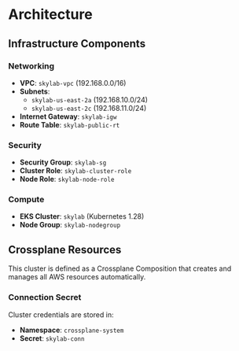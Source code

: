 # Architecture

## Infrastructure Components

### Networking
- **VPC**: `skylab-vpc` (192.168.0.0/16)
- **Subnets**: 
  - `skylab-us-east-2a` (192.168.10.0/24)
  - `skylab-us-east-2c` (192.168.11.0/24)
- **Internet Gateway**: `skylab-igw`
- **Route Table**: `skylab-public-rt`

### Security
- **Security Group**: `skylab-sg`
- **Cluster Role**: `skylab-cluster-role`
- **Node Role**: `skylab-node-role`

### Compute
- **EKS Cluster**: `skylab` (Kubernetes 1.28)
- **Node Group**: `skylab-nodegroup`

## Crossplane Resources

This cluster is defined as a Crossplane Composition that creates and manages all AWS resources automatically.

### Connection Secret
Cluster credentials are stored in:
- **Namespace**: `crossplane-system`
- **Secret**: `skylab-conn`
